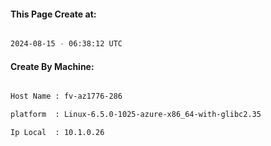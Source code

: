 
   
#### This Page Create at:

```bash

2024-08-15 - 06:38:12 UTC

```

#### Create By Machine:

```bash

Host Name : fv-az1776-286

platform  : Linux-6.5.0-1025-azure-x86_64-with-glibc2.35

Ip Local  : 10.1.0.26

```

